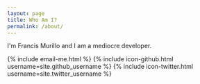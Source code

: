 ```yaml
---
layout: page
title: Who Am I?
permalink: /about/
---
```


I'm Francis Murillo and I am a mediocre developer.

{% include email-me.html %}
{% include icon-github.html username=site.github_username %}
{% include icon-twitter.html username=site.twitter_username %}
